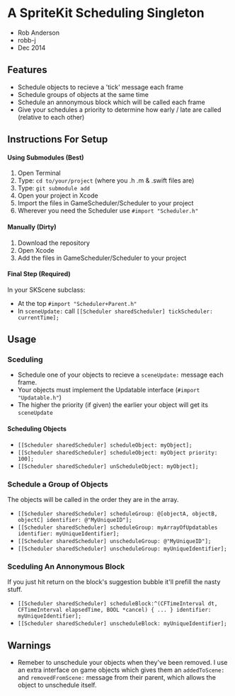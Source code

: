 # A SpriteKit Scheduling Singleton
- Rob Anderson
- robb-j
- Dec 2014


## Features
- Schedule objects to recieve a 'tick' message each frame
- Schedule groups of objects at the same time
- Schedule an annonymous block which will be called each frame
- Give your schedules a priority to determine how early / late are called (relative to each other)


## Instructions For Setup
#### Using Submodules (Best)
1. Open Terminal
2. Type: `cd to/your/project` (where you .h .m & .swift files are)
3. Type: `git submodule add`
4. Open your project in Xcode
5. Import the files in GameScheduler/Scheduler to your project
6. Wherever you need the Scheduler use `#import "Scheduler.h"`

#### Manually (Dirty)
1. Download the repository
2. Open Xcode
3. Add the files in GameScheduler/Scheduler to your project

#### Final Step (Required)
In your SKScene subclass:
- At the top `#import "Scheduler+Parent.h"`
- In `sceneUpdate:` call `[[Scheduler sharedScheduler] tickScheduler: currentTime];`



## Usage
### Sceduling
- Schedule one of your objects to recieve a `sceneUpdate:` message each frame. 
- Your objects must implement the Updatable interface (`#import "Updatable.h"`)
- The higher the priority (if given) the earlier your object will get its `sceneUpdate`

#### Scheduling Objects
- `[[Scheduler sharedScheduler] scheduleObject: myObject];`
- `[[Scheduler sharedScheduler] scheduleObject: myObject priority: 100];`
- `[[Scheduler sharedScheduler] unScheduleObject: myObject];`

### Schedule a Group of Objects
The objects will be called in the order they are in the array.
- `[[Scheduler sharedScheduler] scheduleGroup: @[objectA, objectB, objectC] identifier: @"MyUniqueID"];`
- `[[Scheduler sharedScheduler] scheduleGroup: myArrayOfUpdatables identifier: myUniqueIdentifier];`
- `[[Scheduler sharedScheduler] unscheduleGroup: @"MyUniqueID"];`
- `[[Scheduler sharedScheduler] unscheduleGroup: myUniqueIdentifier];`

### Sceduling An Annonymous Block
If you just hit return on the block's suggestion bubble it'll prefill the nasty stuff.
- `[[Scheduler sharedScheduler] scheduleBlock:^(CFTimeInterval dt, CFTimeInterval elapsedTime, BOOL *cancel) { ... } identifier: myUniqueIdentifier];`
- `[[Scheduler sharedScheduler] unscheduleBlock: myUniqueIdentifier];`



## Warnings
- Remeber to unschedule your objects when they've been removed. I use an extra interface on game objects which gives them an `addedToScene:` and `removedFromScene:` message from their parent, which allows the object to unschedule itself.